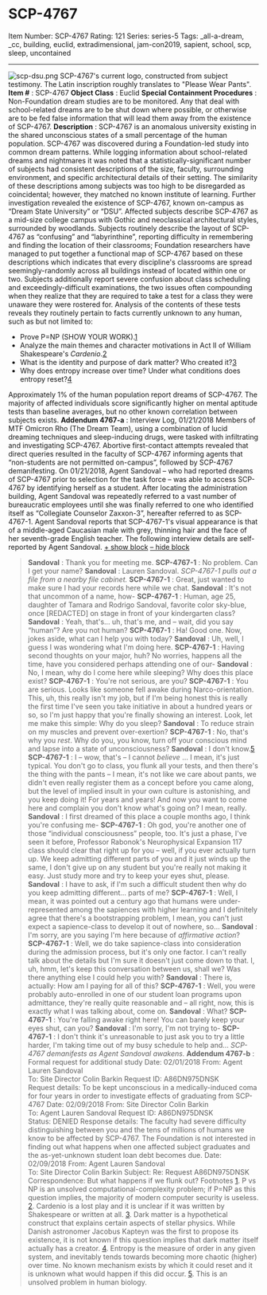 # SCP-4767
Item Number: SCP-4767
Rating: 121
Series: series-5
Tags: _all-a-dream, _cc, building, euclid, extradimensional, jam-con2019, sapient, school, scp, sleep, uncontained

---

![scp-dsu.png](https://scp-wiki.wdfiles.com/local--files/scp-4767/scp-dsu.png)
SCP-4767's current logo, constructed from subject testimony. The Latin inscription roughly translates to "Please Wear Pants".
**Item #** : SCP-4767
**Object Class** : Euclid
**Special Containment Procedures** : Non-Foundation dream studies are to be monitored. Any that deal with school-related dreams are to be shut down where possible, or otherwise are to be fed false information that will lead them away from the existence of SCP-4767.
**Description** : SCP-4767 is an anomalous university existing in the shared unconscious states of a small percentage of the human population.
SCP-4767 was discovered during a Foundation-led study into common dream patterns. While logging information about school-related dreams and nightmares it was noted that a statistically-significant number of subjects had consistent descriptions of the size, faculty, surrounding environment, and specific architectural details of their setting. The similarity of these descriptions among subjects was too high to be disregarded as coincidental; however, they matched no known institute of learning. Further investigation revealed the existence of SCP-4767, known on-campus as “Dream State University” or “DSU”.
Affected subjects describe SCP-4767 as a mid-size college campus with Gothic and neoclassical architectural styles, surrounded by woodlands. Subjects routinely describe the layout of SCP-4767 as “confusing” and “labyrinthine”, reporting difficulty in remembering and finding the location of their classrooms; Foundation researchers have managed to put together a functional map of SCP-4767 based on these descriptions which indicates that every discipline's classrooms are spread seemingly-randomly across all buildings instead of located within one or two. Subjects additionally report severe confusion about class scheduling and exceedingly-difficult examinations, the two issues often compounding when they realize that they are required to take a test for a class they were unaware they were rostered for. Analysis of the contents of these tests reveals they routinely pertain to facts currently unknown to any human, such as but not limited to:
  * Prove P=NP (SHOW YOUR WORK).[1](javascript:;)
  * Analyze the main themes and character motivations in Act II of William Shakespeare's _Cardenio_.[2](javascript:;)
  * What is the identity and purpose of dark matter? Who created it?[3](javascript:;)
  * Why does entropy increase over time? Under what conditions does entropy reset?[4](javascript:;)

Approximately 1% of the human population report dreams of SCP-4767. The majority of affected individuals score significantly higher on mental aptitude tests than baseline averages, but no other known correlation between subjects exists.
**Addendum 4767-a** : Interview Log, 01/21/2018
Members of MTF Omicron Rho (The Dream Team), using a combination of lucid dreaming techniques and sleep-inducing drugs, were tasked with infiltrating and investigating SCP-4767. Abortive first-contact attempts revealed that direct queries resulted in the faculty of SCP-4767 informing agents that “non-students are not permitted on-campus”, followed by SCP-4767 demanifesting.
On 01/21/2018, Agent Sandoval – who had reported dreams of SCP-4767 prior to selection for the task force – was able to access SCP-4767 by identifying herself as a student. After locating the administration building, Agent Sandoval was repeatedly referred to a vast number of bureaucratic employees until she was finally referred to one who identified itself as “Collegiate Counselor Zaxxon-3”, hereafter referred to as SCP-4767-1. Agent Sandoval reports that SCP-4767-1's visual appearance is that of a middle-aged Caucasian male with grey, thinning hair and the face of her seventh-grade English teacher. The following interview details are self-reported by Agent Sandoval.
[\+ show block](javascript:;)
[– hide block](javascript:;)
> **Sandoval** : Thank you for meeting me.
> **SCP-4767-1** : No problem. Can I get your name?
> **Sandoval** : Lauren Sandoval.
> _SCP-4767-1 pulls out a file from a nearby file cabinet._
> **SCP-4767-1** : Great, just wanted to make sure I had your records here while we chat.
> **Sandoval** : It's not that uncommon of a name, how-
> **SCP-4767-1** : Human, age 25, daughter of Tamara and Rodrigo Sandoval, favorite color sky-blue, once [REDACTED] on stage in front of your kindergarten class?
> **Sandoval** : Yeah, that's… uh, that's me, and – wait, did you say “human”? Are you not human?
> **SCP-4767-1** : Ha! Good one. Now, jokes aside, what can I help you with today?
> **Sandoval** : Uh, well, I guess I was wondering what I'm doing here.
> **SCP-4767-1** : Having second thoughts on your major, huh? No worries, happens all the time, have you considered perhaps attending one of our-
> **Sandoval** : No, I mean, why do I come here while sleeping? Why does this place exist?
> **SCP-4767-1** : You're not serious, are you?
> **SCP-4767-1** : You are serious. Looks like someone fell awake during Narco-orientation. This, uh, this really isn't my job, but if I'm being honest this is really the first time I've seen you take initiative in about a hundred years or so, so I'm just happy that you're finally showing an interest. Look, let me make this simple: Why do you sleep?
> **Sandoval** : To reduce strain on my muscles and prevent over-exertion?
> **SCP-4767-1** : No, that's why you _rest_. Why do you, you know, turn off your conscious mind and lapse into a state of unconsciousness?
> **Sandoval** : I don't know.[5](javascript:;)
> **SCP-4767-1** : I – wow, that's – I cannot _believe_ … I mean, it's just typical. You don't go to class, you flunk all your tests, and then there's the thing with the pants – I mean, it's not like we care about pants, we didn't even really register them as a concept before you came along, but the level of implied insult in your own culture is astonishing, and you keep doing it! For years and years! And now you want to come here and complain you don't know what's going on? I mean, really.
> **Sandoval** : I first dreamed of this place a couple months ago, I think you're confusing me-
> **SCP-4767-1** : Oh god, you're another one of those “individual consciousness” people, too. It's just a phase, I've seen it before, Professor Rabonok's Neurophysical Expansion 117 class should clear that right up for you – well, if you ever actually turn up. We keep admitting different parts of you and it just winds up the same, I don't give up on any student but you're really not making it easy. Just study more and try to keep your eyes shut, please.
> **Sandoval** : I have to ask, if I'm such a difficult student then why do you keep admitting different… parts of me?
> **SCP-4767-1** : Well, I mean, it was pointed out a century ago that humans were under-represented among the sapiences with higher learning and I definitely agree that there's a bootstrapping problem, I mean, you can't just expect a sapience-class to develop it out of nowhere, so…
> **Sandoval** : I'm sorry, are you saying I'm here because of _affirmative action_?
> **SCP-4767-1** : Well, we do take sapience-class into consideration during the admission process, but it's only one factor. I can't really talk about the details but I'm sure it doesn't just come down to that. I, uh, hmm, let's keep this conversation between us, shall we? Was there anything else I could help you with?
> **Sandoval** : There is, actually: How am I paying for all of this?
> **SCP-4767-1** : Well, you were probably auto-enrolled in one of our student loan programs upon admittance, they're really quite reasonable and – all right, now, this is exactly what I was talking about, come on.
> **Sandoval** : What?
> **SCP-4767-1** : You're falling awake right here! You can barely keep your eyes shut, can you?
> **Sandoval** : I'm sorry, I'm not trying to-
> **SCP-4767-1** : I don't think it's unreasonable to just ask you to try a little harder, I'm taking time out of my busy schedule to help and…
> _SCP-4767 demanifests as Agent Sandoval awakens._
**Addendum 4767-b** : Formal request for additional study
> Date: 02/01/2018
> From: Agent Lauren Sandoval  
>  To: Site Director Colin Barkin
> Request ID: A86DN975DNSK  
>  Request details: To be kept unconscious in a medically-induced coma for four years in order to investigate effects of graduating from SCP-4767
> Date: 02/09/2018
> From: Site Director Colin Barkin  
>  To: Agent Lauren Sandoval
> Request ID: A86DN975DNSK  
>  Status: DENIED
> Response details: The faculty had severe difficulty distinguishing between you and the tens of millions of humans we know to be affected by SCP-4767. The Foundation is not interested in finding out what happens when one affected subject graduates and the as-yet-unknown student loan debt becomes due.
> Date: 02/09/2018
> From: Agent Lauren Sandoval  
>  To: Site Director Colin Barkin
> Subject: Re: Request A86DN975DNSK  
>  Correspondence: But what happens if we flunk out?
Footnotes
[1](javascript:;). P vs NP is an unsolved computational-complexity problem; if P=NP as this question implies, the majority of modern computer security is useless.
[2](javascript:;). Cardenio is a lost play and it is unclear if it was written by Shakespeare or written at all.
[3](javascript:;). Dark matter is a hypothetical construct that explains certain aspects of stellar physics. While Danish astronomer Jacobus Kapteyn was the first to propose its existence, it is not known if this question implies that dark matter itself actually has a creator.
[4](javascript:;). Entropy is the measure of order in any given system, and inevitably tends towards becoming more chaotic (higher) over time. No known mechanism exists by which it could reset and it is unknown what would happen if this did occur.
[5](javascript:;). This is an unsolved problem in human biology.